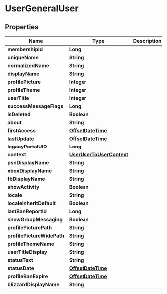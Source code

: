
# UserGeneralUser

## Properties
Name | Type | Description | Notes
------------ | ------------- | ------------- | -------------
**membershipId** | **Long** |  |  [optional]
**uniqueName** | **String** |  |  [optional]
**normalizedName** | **String** |  |  [optional]
**displayName** | **String** |  |  [optional]
**profilePicture** | **Integer** |  |  [optional]
**profileTheme** | **Integer** |  |  [optional]
**userTitle** | **Integer** |  |  [optional]
**successMessageFlags** | **Long** |  |  [optional]
**isDeleted** | **Boolean** |  |  [optional]
**about** | **String** |  |  [optional]
**firstAccess** | [**OffsetDateTime**](OffsetDateTime.md) |  |  [optional]
**lastUpdate** | [**OffsetDateTime**](OffsetDateTime.md) |  |  [optional]
**legacyPortalUID** | **Long** |  |  [optional]
**context** | [**UserUserToUserContext**](UserUserToUserContext.md) |  |  [optional]
**psnDisplayName** | **String** |  |  [optional]
**xboxDisplayName** | **String** |  |  [optional]
**fbDisplayName** | **String** |  |  [optional]
**showActivity** | **Boolean** |  |  [optional]
**locale** | **String** |  |  [optional]
**localeInheritDefault** | **Boolean** |  |  [optional]
**lastBanReportId** | **Long** |  |  [optional]
**showGroupMessaging** | **Boolean** |  |  [optional]
**profilePicturePath** | **String** |  |  [optional]
**profilePictureWidePath** | **String** |  |  [optional]
**profileThemeName** | **String** |  |  [optional]
**userTitleDisplay** | **String** |  |  [optional]
**statusText** | **String** |  |  [optional]
**statusDate** | [**OffsetDateTime**](OffsetDateTime.md) |  |  [optional]
**profileBanExpire** | [**OffsetDateTime**](OffsetDateTime.md) |  |  [optional]
**blizzardDisplayName** | **String** |  |  [optional]



